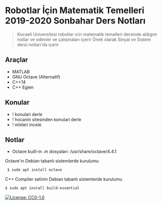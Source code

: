 # Robotlar İçin Matematik Temelleri 2019-2020 Sonbahar Ders Notları 

> Kocaeli Universitesi robotlar icin matematik temelleri dersinde aldıgım notlar ve odevler ve çalışmaları içerir 
> Önek olarak Sinyal ve Sistem dersi notları'da içerir 

## Araçlar 
 - MATLAB
 - GNU Octave (Alternatif)
 - C++14
 - C++ Egien
 
## Konular 
 - ! konulari derle
 - ! hocanin sitesinden konulari derle 
 - ! mlxleri incele 

## Notlar 
 - Octave built-in .m dosyaları: /usr/share/octave/4.4.1


Octave'ın Debian tabanlı sistemlerde kurulumu
```sh
 $ sudo apt install octave 
```

C++ Compiler setinin Debian tabanlı sistemlerde kurulumu 
```sh
$ sudo apt install build-essential
```
[![License: CC0-1.0](https://licensebuttons.net/l/zero/1.0/80x15.png)](http://creativecommons.org/publicdomain/zero/1.0/)

